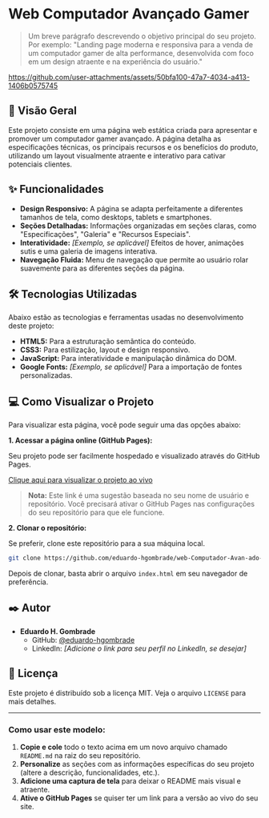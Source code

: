 # Web Computador Avançado Gamer

> Um breve parágrafo descrevendo o objetivo principal do seu projeto. Por exemplo: "Landing page moderna e responsiva para a venda de um computador gamer de alta performance, desenvolvida com foco em um design atraente e na experiência do usuário."

https://github.com/user-attachments/assets/50bfa100-47a7-4034-a413-1406b0575745

## 🚀 Visão Geral

Este projeto consiste em uma página web estática criada para apresentar e promover um computador gamer avançado. A página detalha as especificações técnicas, os principais recursos e os benefícios do produto, utilizando um layout visualmente atraente e interativo para cativar potenciais clientes.

## ✨ Funcionalidades

  * **Design Responsivo:** A página se adapta perfeitamente a diferentes tamanhos de tela, como desktops, tablets e smartphones.
  * **Seções Detalhadas:** Informações organizadas em seções claras, como "Especificações", "Galeria" e "Recursos Especiais".
  * **Interatividade:** *[Exemplo, se aplicável]* Efeitos de hover, animações sutis e uma galeria de imagens interativa.
  * **Navegação Fluida:** Menu de navegação que permite ao usuário rolar suavemente para as diferentes seções da página.

## 🛠️ Tecnologias Utilizadas

Abaixo estão as tecnologias e ferramentas usadas no desenvolvimento deste projeto:

  * **HTML5:** Para a estruturação semântica do conteúdo.
  * **CSS3:** Para estilização, layout e design responsivo.
  * **JavaScript:** Para interatividade e manipulação dinâmica do DOM.
  * **Google Fonts:** *[Exemplo, se aplicável]* Para a importação de fontes personalizadas.

## 💻 Como Visualizar o Projeto

Para visualizar esta página, você pode seguir uma das opções abaixo:

**1. Acessar a página online (GitHub Pages):**

Seu projeto pode ser facilmente hospedado e visualizado através do GitHub Pages.

[Clique aqui para visualizar o projeto ao vivo](https://www.google.com/search?q=https://eduardo-hgombrade.github.io/web-Computador-Avan-ado-Gamer/)

> **Nota:** Este link é uma sugestão baseada no seu nome de usuário e repositório. Você precisará ativar o GitHub Pages nas configurações do seu repositório para que ele funcione.

**2. Clonar o repositório:**

Se preferir, clone este repositório para a sua máquina local.

```bash
git clone https://github.com/eduardo-hgombrade/web-Computador-Avan-ado-Gamer.git
```

Depois de clonar, basta abrir o arquivo `index.html` em seu navegador de preferência.

## ✒️ Autor

  * **Eduardo H. Gombrade**
      * GitHub: [@eduardo-hgombrade](https://www.google.com/search?q=https://github.com/eduardo-hgombrade)
      * LinkedIn: *[Adicione o link para seu perfil no LinkedIn, se desejar]*

## 📄 Licença

Este projeto é distribuído sob a licença MIT. Veja o arquivo `LICENSE` para mais detalhes.

-----

### Como usar este modelo:

1.  **Copie e cole** todo o texto acima em um novo arquivo chamado `README.md` na raiz do seu repositório.
2.  **Personalize** as seções com as informações específicas do seu projeto (altere a descrição, funcionalidades, etc.).
3.  **Adicione uma captura de tela** para deixar o README mais visual e atraente.
4.  **Ative o GitHub Pages** se quiser ter um link para a versão ao vivo do seu site.
